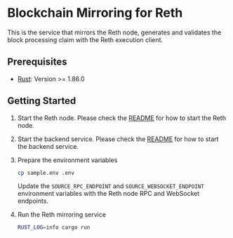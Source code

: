 # Blockchain Mirroring for Reth

This is the service that mirrors the Reth node, generates and validates the block processing claim with the Reth execution client.

## Prerequisites

- [Rust](https://www.rust-lang.org/tools/install): Version >= 1.86.0

## Getting Started

1. Start the Reth node. Please check the [README](../../../generation/block-processing/evm/rs/README.md) for how to start the Reth node.
2. Start the backend service. Please check the [README](../backend/README.md) for how to start the backend service.
3. Prepare the environment variables

   ```bash
   cp sample.env .env
   ```

   Update the `SOURCE_RPC_ENDPOINT` and `SOURCE_WEBSOCKET_ENDPOINT` environment variables with the Reth node RPC and WebSocket endpoints.

4. Run the Reth mirroring service

   ```bash
   RUST_LOG=info cargo run
   ```
